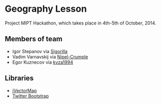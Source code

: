 Geography Lesson
==================

Project MIPT Hackathon, which takes place in 4th-5th of October, 2014.

Members of team
---------------

* Igor Stepanov via [Sigorilla][]
* Vadim Varnavskij via [Nipel-Crumple][]
* Egor Kuznecov via [kyza1994][]

Libraries
---------

* [jVectorMap][]
* [Twitter Bootstrap][bootstrap]

[sigorilla]: https://github.com/Sigorilla "Sigorilla"
[nipel-crumple]: https://github.com/Nipel-Crumple "Nipel-Crumple"
[kyza1994]: https://github.com/kyza1994 "kyza1994"
[jVectorMap]: http://jvectormap.com/ "jVectorMap"
[bootstrap]: http://getbootstrap.com/ "Bootstrap"
